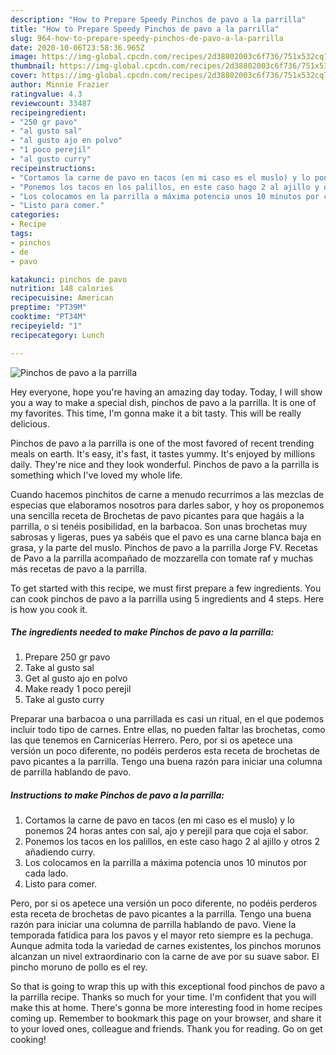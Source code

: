 ```yaml
---
description: "How to Prepare Speedy Pinchos de pavo a la parrilla"
title: "How to Prepare Speedy Pinchos de pavo a la parrilla"
slug: 964-how-to-prepare-speedy-pinchos-de-pavo-a-la-parrilla
date: 2020-10-06T23:58:36.965Z
image: https://img-global.cpcdn.com/recipes/2d38802003c6f736/751x532cq70/pinchos-de-pavo-a-la-parrilla-foto-principal.jpg
thumbnail: https://img-global.cpcdn.com/recipes/2d38802003c6f736/751x532cq70/pinchos-de-pavo-a-la-parrilla-foto-principal.jpg
cover: https://img-global.cpcdn.com/recipes/2d38802003c6f736/751x532cq70/pinchos-de-pavo-a-la-parrilla-foto-principal.jpg
author: Minnie Frazier
ratingvalue: 4.3
reviewcount: 33487
recipeingredient:
- "250 gr pavo"
- "al gusto sal"
- "al gusto ajo en polvo"
- "1 poco perejil"
- "al gusto curry"
recipeinstructions:
- "Cortamos la carne de pavo en tacos (en mi caso es el muslo) y lo ponemos 24 horas antes con sal, ajo y perejil para que coja el sabor."
- "Ponemos los tacos en los palillos, en este caso hago 2 al ajillo y otros 2 añadiendo curry."
- "Los colocamos en la parrilla a máxima potencia unos 10 minutos por cada lado."
- "Listo para comer."
categories:
- Recipe
tags:
- pinchos
- de
- pavo

katakunci: pinchos de pavo 
nutrition: 148 calories
recipecuisine: American
preptime: "PT39M"
cooktime: "PT34M"
recipeyield: "1"
recipecategory: Lunch

---
```



![Pinchos de pavo a la parrilla](https://img-global.cpcdn.com/recipes/2d38802003c6f736/751x532cq70/pinchos-de-pavo-a-la-parrilla-foto-principal.jpg)

Hey everyone, hope you're having an amazing day today. Today, I will show you a way to make a special dish, pinchos de pavo a la parrilla. It is one of my favorites. This time, I'm gonna make it a bit tasty. This will be really delicious.

Pinchos de pavo a la parrilla is one of the most favored of recent trending meals on earth. It's easy, it's fast, it tastes yummy. It's enjoyed by millions daily. They're nice and they look wonderful. Pinchos de pavo a la parrilla is something which I've loved my whole life.

Cuando hacemos pinchitos de carne a menudo recurrimos a las mezclas de especias que elaboramos nosotros para darles sabor, y hoy os proponemos una sencilla receta de Brochetas de pavo picantes para que hagáis a la parrilla, o si tenéis posibilidad, en la barbacoa. Son unas brochetas muy sabrosas y ligeras, pues ya sabéis que el pavo es una carne blanca baja en grasa, y la parte del muslo. Pinchos de pavo a la parrilla Jorge FV. Recetas de Pavo a la parrilla acompañado de mozzarella con tomate raf y muchas más recetas de pavo a la parrilla.


To get started with this recipe, we must first prepare a few ingredients. You can cook pinchos de pavo a la parrilla using 5 ingredients and 4 steps. Here is how you cook it.

<!--inarticleads1-->

##### The ingredients needed to make Pinchos de pavo a la parrilla:

1. Prepare 250 gr pavo
1. Take al gusto sal
1. Get al gusto ajo en polvo
1. Make ready 1 poco perejil
1. Take al gusto curry


Preparar una barbacoa o una parrillada es casi un ritual, en el que podemos incluir todo tipo de carnes. Entre ellas, no pueden faltar las brochetas, como las que tenemos en Carnicerías Herrero. Pero, por si os apetece una versión un poco diferente, no podéis perderos esta receta de brochetas de pavo picantes a la parrilla. Tengo una buena razón para iniciar una columna de parrilla hablando de pavo. 

<!--inarticleads2-->

##### Instructions to make Pinchos de pavo a la parrilla:

1. Cortamos la carne de pavo en tacos (en mi caso es el muslo) y lo ponemos 24 horas antes con sal, ajo y perejil para que coja el sabor.
1. Ponemos los tacos en los palillos, en este caso hago 2 al ajillo y otros 2 añadiendo curry.
1. Los colocamos en la parrilla a máxima potencia unos 10 minutos por cada lado.
1. Listo para comer.


Pero, por si os apetece una versión un poco diferente, no podéis perderos esta receta de brochetas de pavo picantes a la parrilla. Tengo una buena razón para iniciar una columna de parrilla hablando de pavo. Viene la temporada fatídica para los pavos y el mayor reto siempre es la pechuga. Aunque admita toda la variedad de carnes existentes, los pinchos morunos alcanzan un nivel extraordinario con la carne de ave por su suave sabor. El pincho moruno de pollo es el rey. 

So that is going to wrap this up with this exceptional food pinchos de pavo a la parrilla recipe. Thanks so much for your time. I'm confident that you will make this at home. There's gonna be more interesting food in home recipes coming up. Remember to bookmark this page on your browser, and share it to your loved ones, colleague and friends. Thank you for reading. Go on get cooking!
